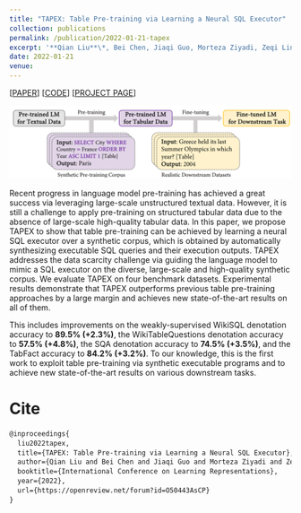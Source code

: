 ```yaml
---
title: "TAPEX: Table Pre-training via Learning a Neural SQL Executor"
collection: publications
permalink: /publication/2022-01-21-tapex
excerpt: '**Qian Liu**\*, Bei Chen, Jiaqi Guo, Morteza Ziyadi, Zeqi Lin, Weizhu Chen, Jian-Guang Lou<br>In *International Conference on Learning Representations 2022* (**ICLR-2022**)'
date: 2022-01-21
venue:
---
```


\[[PAPER](https://arxiv.org/pdf/2107.07653.pdf)\] \[[CODE](https://github.com/microsoft/Table-Pretraining)\] \[[PROJECT PAGE](https://table-pretraining.github.io/)\]


![Demo](/images/tapex-demo.png)

Recent progress in language model pre-training has achieved a great success via leveraging large-scale unstructured textual data. However, it is still a challenge to apply pre-training on structured tabular data due to the absence of large-scale high-quality tabular data. In this paper, we propose TAPEX to show that table pre-training can be achieved by learning a neural SQL executor over a synthetic corpus, which is obtained by automatically synthesizing executable SQL queries and their execution outputs. TAPEX addresses the data scarcity challenge via guiding the language model to mimic a SQL executor on the diverse, large-scale and high-quality synthetic corpus. We evaluate TAPEX on four benchmark datasets. Experimental results demonstrate that TAPEX outperforms previous table pre-training approaches by a large margin and achieves new state-of-the-art results on all of them.

This includes improvements on the weakly-supervised WikiSQL denotation accuracy to **89.5% (+2.3%)**, the WikiTableQuestions denotation accuracy to **57.5% (+4.8%)**, the SQA denotation accuracy to **74.5% (+3.5%)**, and the TabFact accuracy to **84.2% (+3.2%)**. To our knowledge, this is the first work to exploit table pre-training via synthetic executable programs and to achieve new state-of-the-art results on various downstream tasks.

Cite
===

```latex
@inproceedings{
  liu2022tapex,
  title={TAPEX: Table Pre-training via Learning a Neural SQL Executor},
  author={Qian Liu and Bei Chen and Jiaqi Guo and Morteza Ziyadi and Zeqi Lin and Weizhu Chen and Jian-Guang Lou},
  booktitle={International Conference on Learning Representations},
  year={2022},
  url={https://openreview.net/forum?id=O50443AsCP}
}
```